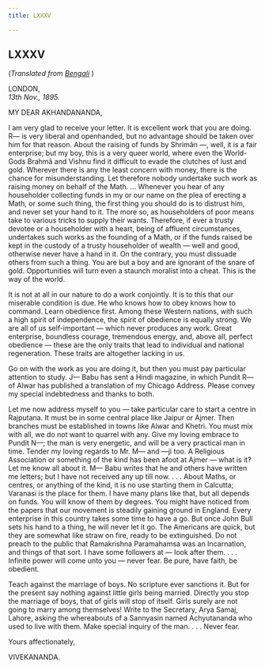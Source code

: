 ```yaml
---
title: LXXXV

---
```





  

  


## LXXXV

(*Translated from [Bengali](b7232e6085.pdf)* )

LONDON,  
*13th Nov., 1895.*

MY DEAR AKHANDANANDA,

I am very glad to receive your letter. It is excellent work that you are
doing. R— is very liberal and openhanded, but no advantage should be
taken over him for that reason. About the raising of funds by Shrimân —,
well, it is a fair enterprise; but my boy, this is a very queer world,
where even the World-Gods Brahmâ and Vishnu find it difficult to evade
the clutches of lust and gold. Wherever there is any the least concern
with money, there is the chance for misunderstanding. Let therefore
nobody undertake such work as raising money on behalf of the Math. ...
Whenever you hear of any householder collecting funds in my or our name
on the plea of erecting a Math, or some such thing, the first thing you
should do is to distrust him, and never set your hand to it. The more
so, as householders of poor means take to various tricks to supply their
wants. Therefore, if ever a trusty devotee or a householder with a
heart, being of affluent circumstances, undertakes such works as the
founding of a Math, or if the funds raised be kept in the custody of a
trusty householder of wealth — well and good, otherwise never have a
hand in it. On the contrary, you must dissuade others from such a thing.
You are but a boy and are ignorant of the snare of gold. Opportunities
will turn even a staunch moralist into a cheat. This is the way of the
world.

It is not at all in our nature to do a work conjointly. It is to this
that our miserable condition is due. He who knows how to obey knows how
to command. Learn obedience first. Among these Western nations, with
such a high spirit of independence, the spirit of obedience is equally
strong. We are all of us self-important — which never produces any work.
Great enterprise, boundless courage, tremendous energy, and, above all,
perfect obedience — these are the only traits that lead to individual
and national regeneration. These traits are altogether lacking in us.

Go on with the work as you are doing it, but then you must pay
particular attention to study. J— Babu has sent a Hindi magazine, in
which Pundit R— of Alwar has published a translation of my Chicago
Address. Please convey my special indebtedness and thanks to both.

Let me now address myself to you — take particular care to start a
centre in Rajputana. It must be in some central place like Jaipur or
Ajmer. Then branches must be established in towns like Alwar and Khetri.
You must mix with all, we do not want to quarrel with any. Give my
loving embrace to Pundit N—; the man is very energetic, and will be a
very practical man in time. Tender my loving regards to Mr. M— and —ji
too. A Religious Association or something of the kind has been afoot at
Ajmer — what is it? Let me know all about it. M— Babu writes that he and
others have written me letters; but I have not received any up till now.
. . . About Maths, or centres, or anything of the kind, it is no use
starting them in Calcutta; Varanasi is the place for them. I have many
plans like that, but all depends on funds. You will know of them by
degrees. You might have noticed from the papers that our movement is
steadily gaining ground in England. Every enterprise in this country
takes some time to have a go. But once John Bull sets his hand to a
thing, he will never let it go. The Americans are quick, but they are
somewhat like straw on fire, ready to be extinguished. Do not preach to
the public that Ramakrishna Paramahamsa was an Incarnation, and things
of that sort. I have some followers at — look after them. . . . Infinite
power will come unto you — never fear. Be pure, have faith, be obedient.

Teach against the marriage of boys. No scripture ever sanctions it. But
for the present say nothing against little girls being married. Directly
you stop the marriage of boys, that of girls will stop of itself. Girls
surely are not going to marry among themselves! Write to the Secretary,
Arya Samaj, Lahore, asking the whereabouts of a Sannyasin named
Achyutananda who used to live with them. Make special inquiry of the
man. . . . Never fear. 

Yours affectionately,

VIVEKANANDA.


